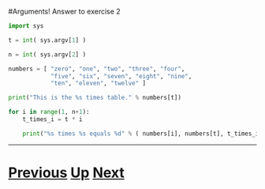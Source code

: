 #Arguments! Answer to exercise 2

```python
import sys

t = int( sys.argv[1] )

n = int( sys.argv[2] )

numbers = [ "zero", "one", "two", "three", "four",
            "five", "six", "seven", "eight", "nine",
            "ten", "eleven", "twelve" ]

print("This is the %s times table." % numbers[t])

for i in range(1, n+1):
    t_times_i = t * i

    print("%s times %s equals %d" % ( numbers[i], numbers[t], t_times_i ))
```

***

# [Previous](arguments.md) [Up](README.md) [Next](arguments.md)
